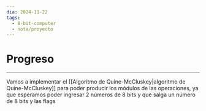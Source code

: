 ```yaml
---
dia: 2024-11-22
tags:
  - 8-bit-computer
  - nota/proyecto
---
```

# Progreso
---
Vamos a implementar el [[Algoritmo de Quine-McCluskey|algoritmo de Quine-McCluskey]] para poder producir los módulos de las operaciones, ya que esperamos poder ingresar $2$ números de $8$ bits y que salga un número de $8$ bits y las flags